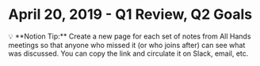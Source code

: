 # April 20, 2019 - Q1 Review, Q2 Goals

<aside>
💡 **Notion Tip:** Create a new page for each set of notes from All Hands meetings so that anyone who missed it (or who joins after) can see what was discussed. You can copy the link and circulate it on Slack, email, etc.

</aside>